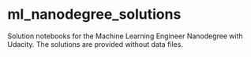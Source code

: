 # ml_nanodegree_solutions
Solution notebooks for the Machine Learning Engineer Nanodegree with Udacity. The solutions are provided without data files.
